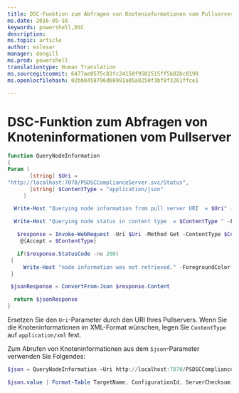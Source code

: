 ```yaml
---
title: DSC-Funktion zum Abfragen von Knoteninformationen vom Pullserver
ms.date: 2016-05-16
keywords: powershell,DSC
description: 
ms.topic: article
author: eslesar
manager: dongill
ms.prod: powershell
translationtype: Human Translation
ms.sourcegitcommit: 6477ae8575c83fc24150f9502515ff5b82bc8198
ms.openlocfilehash: 02bb8458796d60991a05a8250f3bf8f3261ffce1

---
```


# DSC-Funktion zum Abfragen von Knoteninformationen vom Pullserver

```powershell
function QueryNodeInformation
{
Param (      
       [string] $Uri =
"http://localhost:7070/PSDSCComplianceServer.svc/Status",                         
       [string] $ContentType = "application/json"           
     )

  Write-Host "Querying node information from pull server URI  = $Uri" -ForegroundColor Green

  Write-Host "Querying node status in content type  = $ContentType " -ForegroundColor Green

   $response = Invoke-WebRequest -Uri $Uri -Method Get -ContentType $ContentType -UseDefaultCredentials -Headers 
    @{Accept = $ContentType}

   if($response.StatusCode -ne 200)
 {
     Write-Host "node information was not retrieved." -ForegroundColor Red
 }

 $jsonResponse = ConvertFrom-Json $response.Content

  return $jsonResponse
}
```

Ersetzen Sie den `Uri`-Parameter durch den URI Ihres Pullservers. Wenn Sie die Knoteninformationen im XML-Format wünschen, legen Sie `ContentType` auf `application/xml` fest.

Zum Abrufen von Knoteninformationen aus dem `$json`-Parameter verwenden Sie Folgendes:

```powershell
$json = QueryNodeInformation –Uri http://localhost:7070/PSDSCComplianceServer.svc/Status 

$json.value | Format-Table TargetName, ConfigurationId, ServerChecksum, NodeCompliant, LastComplianceTime, StatusCode
```




<!--HONumber=Jun16_HO4-->


